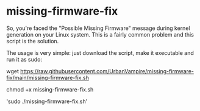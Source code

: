 # missing-firmware-fix
So, you're faced the "Possible Missing Firmware" message during kernel generation on your Linux system. This is a fairly common problem and this script is the solution.

The usage is very simple: just download the script, make it executable and run it as sudo:

wget https://raw.githubusercontent.com/UrbanVampire/missing-firmware-fix/main/missing-firmware-fix.sh

chmod +x missing-firmware-fix.sh

'sudo ./missing-firmware-fix.sh'

